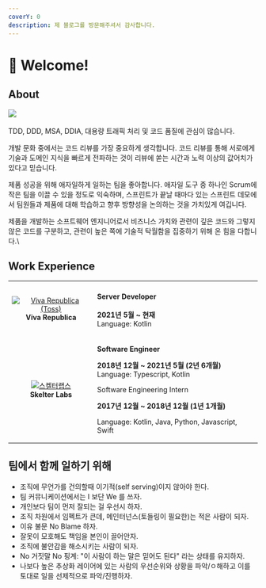 ```yaml
---
coverY: 0
description: 제 블로그를 방문해주셔서 감사합니다.
---
```


# 👋 Welcome!

## About

![](.gitbook/assets/송형선.png)

TDD, DDD, MSA, DDIA, 대용량 트래픽 처리 및 코드 품질에 관심이 많습니다.

개발 문화 중에서는 코드 리뷰를 가장 중요하게 생각합니다. 코드 리뷰를 통해 서로에게 기술과 도메인 지식을 빠르게 전파하는 것이 리뷰에 쏟는 시간과 노력 이상의 값어치가 있다고 믿습니다.

제품 성공을 위해 애자일하게 일하는 팀을 좋아합니다. 애자일 도구 중 하나인 Scrum에 작은 팀을 이끌 수 있을 정도로 익숙하며, 스프린트가 끝날 때마다 있는 스프린트 데모에서 팀원들과 제품에 대해 학습하고 향후 방향성을 논의하는 것을 가치있게 여깁니다.

제품을 개발하는 소프트웨어 엔지니어로서 비즈니스 가치와 관련이 깊은 코드와 그렇지 않은 코드를 구분하고, 관련이 높은 쪽에 기술적 탁월함을 집중하기 위해 온 힘을 다합니다.\


## Work Experience

|                                                                                                                                                                                                                                                                                                                              |                                                                                                                                                                                                                                                                                                               |
| :--------------------------------------------------------------------------------------------------------------------------------------------------------------------------------------------------------------------------------------------------------------------------------------------------------------------------: | ------------------------------------------------------------------------------------------------------------------------------------------------------------------------------------------------------------------------------------------------------------------------------------------------------------- |
| <p><a href="https://www.linkedin.com/company/viva-republica/"><img src="https://media-exp1.licdn.com/dms/image/C560BAQGuGPu5c4Rmmw/company-logo_100_100/0/1605766502615?e=1649894400&#x26;v=beta&#x26;t=WjiNQ78lbvJmPhAbvxq-HN58SLE8HoJVmaYD369LjJo" alt="Viva Republica (Toss)"></a><br><strong>Viva Republica</strong></p> | <h4>Server Developer</h4><p><strong>2021년 5월 ~ 현재</strong> <br><strong></strong>Language: Kotlin</p>                                                                                                                                                                                                          |
|           <p><a href="https://www.linkedin.com/company/skelter-labs/"><img src="https://media-exp1.licdn.com/dms/image/C560BAQG-6apSchEAEA/company-logo_100_100/0/1628764534003?e=1649894400&#x26;v=beta&#x26;t=T_4N-wSqzVDWjtd8lyM6ac3LBM96TISOHDdgrkvBf1Q" alt="스켈터랩스"></a><br><strong>Skelter Labs</strong></p>           | <p></p><p><strong>Software Engineer</strong></p><p><strong>2018년 12월 ~ 2021년 5월 (2년 6개월)</strong><br><strong></strong>Language: Typescript, Kotlin</p><p></p><p>Software Engineering Intern</p><p><strong>2017년 12월 ~ 2018년 12월 (1년 1개월)</strong></p><p>Language: Kotlin, Java, Python, Javascript, Swift</p> |

## 팀에서 함께 일하기 위해

* 조직에 무언가를 건의할때 이기적(self serving)이지 않아야 한다.
* 팀 커뮤니케이션에서는 I 보단 We 를 쓰자.
* 개인보다 팀이 먼저 잘되는 걸 우선시 하자.
* 조직 차원에서 임펙트가 큰데, 메인터넌스(토들링이 필요한)는 적은 사람이 되자.
* 이유 불문 No Blame 하자.
* 잘못이 모호해도 책임을 본인이 끌어안자.
* 조직에 불안감을 해소시키는 사람이 되자.
* No 거짓말 No 핑계: "이 사람이 하는 말은 믿어도 된다" 라는 상태를 유지하자.
* 나보다 높은 추상화 레이어에 있는 사람의 우선순위와 상황을 파악/ㅇ해하고 이를 토대로 일을 선제적으로 파악/진행하자.

## &#x20;
